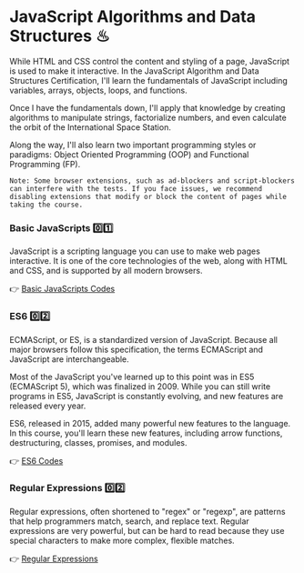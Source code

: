# JavaScript Algorithms and Data Structures ♨

While HTML and CSS control the content and styling of a page, JavaScript is used to make it interactive. In the JavaScript Algorithm and Data Structures Certification, I'll learn the fundamentals of JavaScript including variables, arrays, objects, loops, and functions.

Once I have the fundamentals down, I'll apply that knowledge by creating algorithms to manipulate strings, factorialize numbers, and even calculate the orbit of the International Space Station.

Along the way, I'll also learn two important programming styles or paradigms: Object Oriented Programming (OOP) and Functional Programming (FP).

```
Note: Some browser extensions, such as ad-blockers and script-blockers can interfere with the tests. If you face issues, we recommend disabling extensions that modify or block the content of pages while taking the course.
```

### Basic JavaScripts  0️⃣1️⃣ 

JavaScript is a scripting language you can use to make web pages interactive. It is one of the core technologies of the web, along with HTML and CSS, and is supported by all modern browsers.

👉 [Basic JavaScripts Codes](https://github.com/ruhulaminparvez/FreeCodeCamp-Container/tree/main/002_JavaScript%20Algorithms-and-Data-Structures/01_Basic-JavaScript)



### ES6  0️⃣2️⃣

ECMAScript, or ES, is a standardized version of JavaScript. Because all major browsers follow this specification, the terms ECMAScript and JavaScript are interchangeable.

Most of the JavaScript you've learned up to this point was in ES5 (ECMAScript 5), which was finalized in 2009. While you can still write programs in ES5, JavaScript is constantly evolving, and new features are released every year.

ES6, released in 2015, added many powerful new features to the language. In this course, you'll learn these new features, including arrow functions, destructuring, classes, promises, and modules.

👉 [ES6 Codes](https://github.com/ruhulaminparvez/FreeCodeCamp-Container/tree/main/002_JavaScript%20Algorithms-and-Data-Structures/02_ES6)


### Regular Expressions  0️⃣2️⃣

Regular expressions, often shortened to "regex" or "regexp", are patterns that help programmers match, search, and replace text. Regular expressions are very powerful, but can be hard to read because they use special characters to make more complex, flexible matches.

👉 [Regular Expressions](https://github.com/ruhulaminparvez/FreeCodeCamp-Container/tree/main/002_JavaScript%20Algorithms-and-Data-Structures/03_Regular-Expressions)